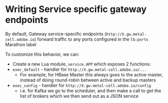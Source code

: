 # Writing Service specific gateway endpoints

By default, Gateway service-specific endpoints (`http://X.gw.metal-cell.adobe.io`) forward traffic to any ports configured in the `lb:ports` Marathon label

To customize this behavior, we can:

* Create a new Lua module, `service.APP` which exposes 2 functions: 
* `exec_default` - handler for `http://X.gw.metal-cell.adobe.io/...`
    * For example, for HBase Master this always goes to the active master, instead of doing round-robin between active and backup masters
* `exec_config` - handler for `http://X.gw.metal-cell.adobe.io/config`
    * i.e. for Kafka we go to the scheduler, and then make a call to get the list of brokers which we then send out as a JSON service
